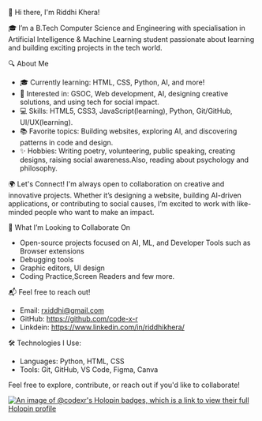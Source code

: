 👋 Hi there, I'm Riddhi Khera!

🎓 I’m a B.Tech Computer Science and Engineering with specialisation in Artificial Intelligence & Machine Learning student passionate about learning and building exciting projects in the tech world.

 🔍 About Me
+ 🎓 Currently learning: HTML, CSS, Python, AI, and more!  
+ 🌱 Interested in: GSOC, Web development, AI, designing creative solutions, and using tech for social impact.
+ 💻 Skills: HTML5, CSS3, JavaScript(learning), Python, Git/GitHub, UI/UX(learning).  
+ 📚 Favorite topics: Building websites, exploring AI, and discovering patterns in code and design.
+ ✨ Hobbies: Writing poetry, volunteering, public speaking, creating designs, raising social awareness.Also, reading about psychology and philosophy.

 🌍 Let's Connect!
I'm always open to collaboration on creative and innovative projects. Whether it’s designing a website, building AI-driven applications, or contributing to social causes, I’m excited to work with like-minded people who want to make an impact.

💞️ What I’m Looking to Collaborate On
+ Open-source projects focused on AI, ML, and Developer Tools such as Browser extensions
+ Debugging tools
+ Graphic editors, UI design
+  Coding Practice,Screen Readers and few more.


 📬 Feel free to reach out!
+ Email: rxiddhi@gmail.com
+ GitHub: https://github.com/code-x-r
+ Linkdein: https://www.linkedin.com/in/riddhikhera/


 🛠️ Technologies I Use:
+ Languages: Python, HTML, CSS  
+ Tools: Git, GitHub, VS Code, Figma, Canva

Feel free to explore, contribute, or reach out if you'd like to collaborate!


<!---
code-x-r/code-x-r is a ✨ special ✨ repository because its `README.md` (this file) appears on your GitHub profile.
You can click the Preview link to take a look at your changes.
--->
[![An image of @codexr's Holopin badges, which is a link to view their full Holopin profile](https://holopin.me/codexr)](https://holopin.io/@codexr)
